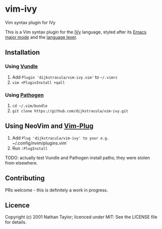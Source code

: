 # vim-ivy
Vim syntax plugin for IVy

This is a Vim syntax plugin for the [IVy][ivy] language, styled after its
[Emacs major mode][emacs] and the [language lexer][lexer].

## Installation

### Using [Vundle][v]

1. Add `Plugin 'dijkstracula/vim-ivy.vim'` to `~/.vimrc`
2. `vim +PluginInstall +qall`

### Using [Pathogen][p]

1. `cd ~/.vim/bundle`
2. `git clone https://github.com/dijkstracula/vim-ivy.git`

## Using NeoVim and [Vim-Plug][vp]

1. Add `Plug 'dijkstracula/vim-ivy' to your e.g. `~/.config/nvim/plugins.vim`
2. Run `:PlugInstall`

TODO: actually test Vundle and Pathogen install paths; they were stolen from elsewhere.

## Contributing

PRs welcome - this is definitely a work in progress.

## Licence

Copyright (c) 2001 Nathan Taylor; licenced under MIT: See the LICENSE file for
details.

[emacs]: https://github.com/kenmcmil/ivy/blob/master/lib/emacs/ivy-mode.el
[ivy]: https://microsoft.github.io/ivy/
[lexer]: https://github.com/microsoft/ivy/blob/master/ivy/ivy_lexer.py
[p]: https://github.com/tpope/vim-pathogen
[v]: https://github.com/gmarik/vundle
[vp]: https://github.com/junegunn/vim-plug
